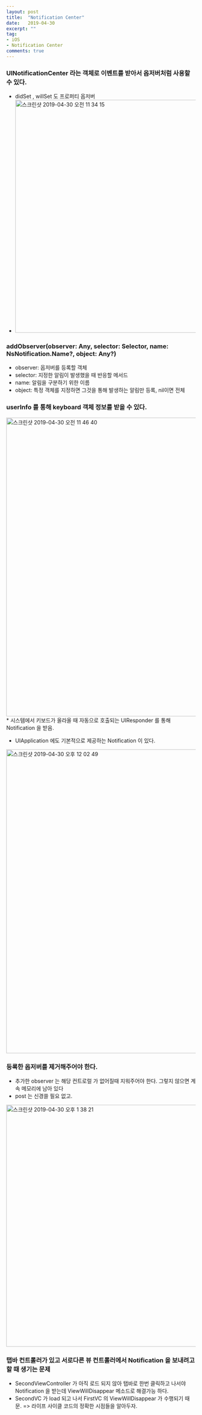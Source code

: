 ```yaml
---
layout: post
title:  "Notification Center"
date:   2019-04-30
excerpt: ""
tag:
- iOS
- Notification Center
comments: true
---
```



### UINotificationCenter 라는 객체로 이벤트를 받아서 옵저버처럼 사용할 수 있다.
* didSet , willSet 도 프로퍼티 옵저버
* <img width="620" alt="스크린샷 2019-04-30 오전 11 34 15" src="https://user-images.githubusercontent.com/38423205/56966025-52830f80-6b99-11e9-90a9-11b159d65503.png">


### addObserver(observer: Any, selector: Selector, name: NsNotification.Name?, object: Any?)
* observer: 옵저버를 등록할 객체
* selector: 지정한 알림이 발생했을 때 반응할 메서드
* name: 알림을 구분하기 위한 이름
* object: 특정 객체를 지정하면 그것을 통해 발생하는 알림만 등록, nil이면 전체

### userInfo 를 통해 keyboard 객체 정보를 받을 수 있다.
<img width="795" alt="스크린샷 2019-04-30 오전 11 46 40" src="https://user-images.githubusercontent.com/38423205/56966024-52830f80-6b99-11e9-8a76-1c5742da4c60.png">
* 시스템에서 키보드가 올라올 때 자동으로 호출되는 UIResponder 를 통해 Notification 을 받음.

* UIApplication 에도 기본적으로 제공하는 Notification 이 있다.
<img width="809" alt="스크린샷 2019-04-30 오후 12 02 49" src="https://user-images.githubusercontent.com/38423205/56966022-52830f80-6b99-11e9-8289-a7a7ba4de832.png">


### 등록한 옵저버를 제거해주어야 한다.
* 추가한 observer 는 해당 컨트로럴 가 없어질때 지워주어야 한다. 그렇지 않으면 계속 메모리에 남아 있다
* post 는 신경쓸 필요 없고.
<img width="644" alt="스크린샷 2019-04-30 오후 1 38 21" src="https://user-images.githubusercontent.com/38423205/56966021-51ea7900-6b99-11e9-8ce5-32aa16f60c89.png">


### 탭바 컨트롤러가 있고 서로다른 뷰 컨트롤러에서 Notification 을 보내려고 할 때 생기는 문제
* SecondViewController 가 아직 로드 되지 않아 탭바로 한번 클릭하고 나서야 Notification 을 받는데 ViewWillDisappear 메소드로 해결가능 하다.
* SecondVC 가 load 되고 나서 FirstVC 의 ViewWillDisappear 가 수행되기 때문.
=> 라이프 사이클 코드의 정확한 시점들을 알아두자.
